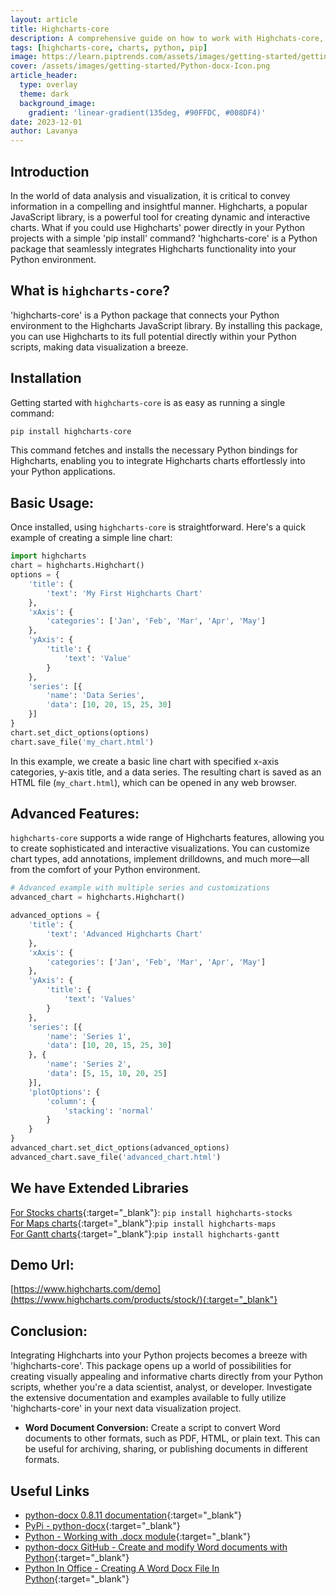 ```yaml
---
layout: article
title: Highcharts-core
description: A comprehensive guide on how to work with Highchats-core, a Python library for creating dynamic charts.
tags: [highcharts-core, charts, python, pip]
image: https://learn.piptrends.com/assets/images/getting-started/getting-started-python-docs-cover.png
cover: /assets/images/getting-started/Python-docx-Icon.png
article_header:
  type: overlay
  theme: dark
  background_image:
    gradient: 'linear-gradient(135deg, #90FFDC, #008DF4)'
date: 2023-12-01
author: Lavanya
---
```


## Introduction

In the world of data analysis and visualization, it is critical to convey information in a compelling and insightful manner. Highcharts, a popular JavaScript library, is a powerful tool for creating dynamic and interactive charts. What if you could use Highcharts' power directly in your Python projects with a simple 'pip install' command? 'highcharts-core' is a Python package that seamlessly integrates Highcharts functionality into your Python environment.

## What is `highcharts-core`?
'highcharts-core' is a Python package that connects your Python environment to the Highcharts JavaScript library. By installing this package, you can use Highcharts to its full potential directly within your Python scripts, making data visualization a breeze.

## Installation

Getting started with `highcharts-core` is as easy as running a single command:

```bash
pip install highcharts-core
```
This command fetches and installs the necessary Python bindings for Highcharts, enabling you to integrate Highcharts charts effortlessly into your Python applications.

## Basic Usage:

Once installed, using `highcharts-core` is straightforward. Here's a quick example of creating a simple line chart:

```python
import highcharts
chart = highcharts.Highchart()
options = {
    'title': {
        'text': 'My First Highcharts Chart'
    },
    'xAxis': {
        'categories': ['Jan', 'Feb', 'Mar', 'Apr', 'May']
    },
    'yAxis': {
        'title': {
            'text': 'Value'
        }
    },
    'series': [{
        'name': 'Data Series',
        'data': [10, 20, 15, 25, 30]
    }]
}
chart.set_dict_options(options)
chart.save_file('my_chart.html')
```

In this example, we create a basic line chart with specified x-axis categories, y-axis title, and a data series. The resulting chart is saved as an HTML file (`my_chart.html`), which can be opened in any web browser.


## Advanced Features:

`highcharts-core` supports a wide range of Highcharts features, allowing you to create sophisticated and interactive visualizations. You can customize chart types, add annotations, implement drilldowns, and much more—all from the comfort of your Python environment.

```python
# Advanced example with multiple series and customizations
advanced_chart = highcharts.Highchart()

advanced_options = {
    'title': {
        'text': 'Advanced Highcharts Chart'
    },
    'xAxis': {
        'categories': ['Jan', 'Feb', 'Mar', 'Apr', 'May']
    },
    'yAxis': {
        'title': {
            'text': 'Values'
        }
    },
    'series': [{
        'name': 'Series 1',
        'data': [10, 20, 15, 25, 30]
    }, {
        'name': 'Series 2',
        'data': [5, 15, 10, 20, 25]
    }],
    'plotOptions': {
        'column': {
            'stacking': 'normal'
        }
    }
}
advanced_chart.set_dict_options(advanced_options)
advanced_chart.save_file('advanced_chart.html')
```

## We have Extended Libraries 
[For Stocks charts](https://www.highcharts.com/products/stock/){:target="_blank"}: ```pip install highcharts-stocks```  
[For Maps charts](https://www.highcharts.com/products/maps/){:target="_blank"}:```pip install highcharts-maps```  
[For Gantt charts](https://www.highcharts.com/products/gantt/){:target="_blank"}:```pip install highcharts-gantt```  

## Demo Url:
[https://www.highcharts.com/demo](https://www.highcharts.com/products/stock/){:target="_blank"}

## Conclusion:
Integrating Highcharts into your Python projects becomes a breeze with 'highcharts-core'. This package opens up a world of possibilities for creating visually appealing and informative charts directly from your Python scripts, whether you're a data scientist, analyst, or developer. Investigate the extensive documentation and examples available to fully utilize 'highcharts-core' in your next data visualization project.
















- **Word Document Conversion:** Create a script to convert Word documents to other formats, such as PDF, HTML, or plain text. This can be useful for archiving, sharing, or publishing documents in different formats.


## Useful Links
- [python-docx 0.8.11 documentation](https://python-docx.readthedocs.io/en/latest/){:target="_blank"}
- [PyPi - python-docx](https://pypi.org/project/python-docx/){:target="_blank"}
- [Python - Working with .docx module](https://www.geeksforgeeks.org/python-working-with-docx-module/){:target="_blank"}
- [python-docx GitHub - Create and modify Word documents with Python](https://github.com/python-openxml/python-docx){:target="_blank"}
- [Python In Office - Creating A Word Docx File In Python](https://www.youtube.com/watch?v=7ljbGXSxMw4&ab_channel=PythonInOffice){:target="_blank"}

